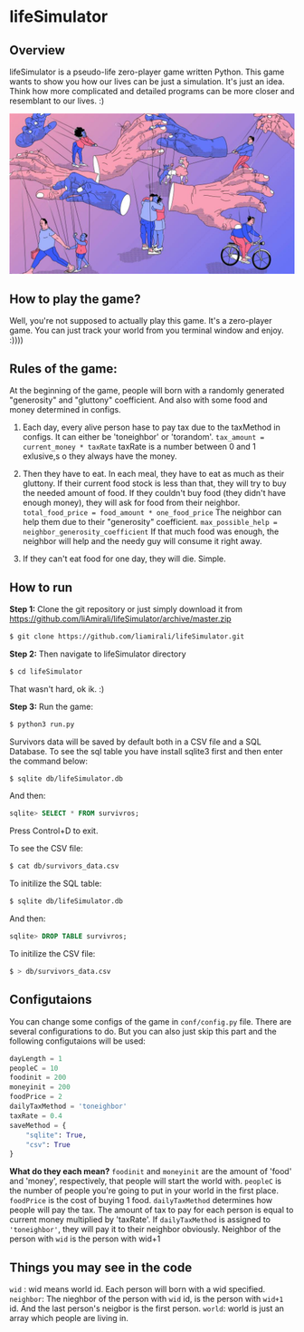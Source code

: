 # lifeSimulator
## Overview
lifeSimulator is a pseudo-life zero-player game written Python.
This game wants to show you how our lives can be just a simulation.
It's just an idea. Think how more complicated and detailed programs can be more closer and resemblant to our lives. :)

![Master of puppets, I'm pulling your striiings!](https://raw.githubusercontent.com/liAmirali/lifeSimulator/master/img/masterofpuppets.jpg)

## How to play the game?
Well, you're not supposed to actually play this game. It's a zero-player game. You can just track your world from you terminal window and enjoy. :))))

## Rules of the game:
At the beginning of the game, people will born with a randomly generated "generosity" and "gluttony" coefficient.
And also with some food and money determined in configs.

1) Each day, every alive person hase to pay tax due to the taxMethod in configs. It can either be 'toneighbor' or 'torandom'.
`tax_amount = current_money * taxRate`
taxRate is a number between 0 and 1 exlusive,s o they always have the money.

2) Then they have to eat.
In each meal, they have to eat as much as their gluttony.
If their current food stock is less than that, they will try to buy the needed amount of food.
If they couldn't buy food (they didn't have enough money), they will ask for food from their neighbor.
`total_food_price = food_amount * one_food_price`
The neighbor can help them due to their "generosity" coefficient.
`max_possible_help = neighbor_generosity_coefficient`
If that much food was enough, the neighbor will help and the needy guy will consume it right away.

3) If they can't eat food for one day, they will die.
Simple.


## How to run
**Step 1:**
 Clone the git repository or just simply download it from https://github.com/liAmirali/lifeSimulator/archive/master.zip
```bash
$ git clone https://github.com/liamirali/lifeSimulator.git
```
**Step 2:**
Then navigate to lifeSimulator directory
```bash
$ cd lifeSimulator
```
That wasn't hard, ok ik. :)

**Step 3:**
Run the game:
```bash
$ python3 run.py
```
Survivors data will be saved by default both in a CSV file and a SQL Database.
To see the sql table you have install sqlite3 first and then enter the command below:
```bash
$ sqlite db/lifeSimulator.db
```
And then:
```SQL
sqlite> SELECT * FROM survivros;
```
Press Control+D to exit.

To see the CSV file:
```bash
$ cat db/survivors_data.csv
```
To initilize the SQL table:
```bash
$ sqlite db/lifeSimulator.db
```
And then:
```SQL
sqlite> DROP TABLE survivros;
```

To initilize the CSV file:
```bash
$ > db/survivors_data.csv
```

## Configutaions
You can change some configs of the game in `conf/config.py` file.
There are several configurations to do.
But you can also just skip this part and the following configutaions will be used:
```python
dayLength = 1
peopleC = 10
foodinit = 200
moneyinit = 200
foodPrice = 2
dailyTaxMethod = 'toneighbor'
taxRate = 0.4
saveMethod = {
    "sqlite": True,
    "csv": True
}
```

**What do they each mean?**
`foodinit` and `moneyinit` are the amount of 'food' and 'money', respectively, that people will start the world with.
`peopleC` is the number of people you're going to put in your world in the first place.
`foodPrice` is the cost of buying 1 food.
`dailyTaxMethod` determines how people will pay the tax.
The amount of tax to pay for each person is equal to current money multiplied by 'taxRate'.
If `dailyTaxMethod` is assigned to `'toneighbor'`, they will pay it to their neighbor obviously. Neighbor of the person with `wid` is the person with wid+1


## Things you may see in the code
`wid` : wid means world id. Each person will born with a wid specified.
`neighbor`: The nieghbor of the person with `wid` id, is the person with `wid+1` id. And the last person's neigbor is the first person.
`world`: world is just an array which people are living in.
